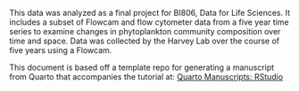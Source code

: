 This data was analyzed as a final project for BI806, Data for Life Sciences. It includes a subset of Flowcam and flow cytometer data from a five year time series to examine changes in phytoplankton community composition over time and space. Data was collected by the Harvey Lab over the course of five years using a Flowcam.

This document is based off a template repo for generating a manuscript from Quarto that accompanies the tutorial at: [Quarto Manuscripts: RStudio](https://quarto.org/docs/manuscripts/authoring/rstudio.html)

